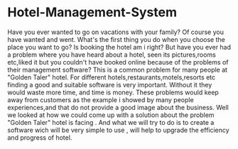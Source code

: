 # Hotel-Management-System
 Have you ever wanted to go on vacations with your family? Of course you have wanted and went. What's the first thing you do when you choose the place you want to go? Is booking the hotel am i right?
 But have you ever had a problem where you have heard about a hotel, seen its pictures,rooms etc,liked it but you couldn't have booked online because of the problems of their management software?
 This is a common problem for many people at "Golden Taler" hotel. For different hotels,restaurants,motels,resorts etc finding a good and suitable software is very important. Without it they would waste more time, and time is money.
 These problems would keep away from customers as the example i showed by many people experiences,and that do not provide a good image about the business. 
 Well we looked at how we could come up with a solution about the problem "Golden Taler" hotel is facing .
 And what we will try to do is to create a software wich will be very simple to use , will help to upgrade the efficiency and progress of hotel.
